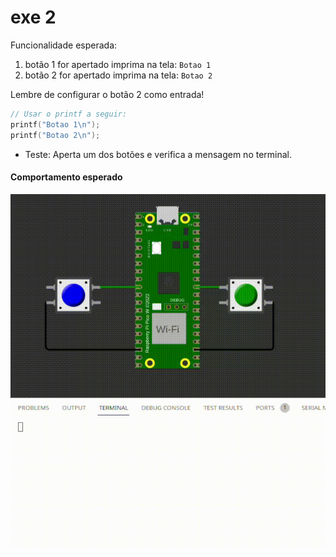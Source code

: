 # exe 2

Funcionalidade esperada:

1. botão 1 for apertado imprima na tela: `Botao 1`
1. botão 2 for apertado imprima na tela: `Botao 2`

Lembre de configurar o botão 2 como entrada!

```c 
// Usar o printf a seguir:
printf("Botao 1\n");
printf("Botao 2\n");
```

- Teste: Aperta um dos botões e verifica a mensagem no terminal.

#### Comportamento esperado

![](lab_gpio_pre_exe2.gif)
    
